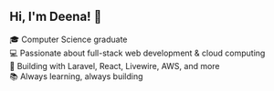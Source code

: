 ## Hi, I'm Deena! 👋
🎓 Computer Science graduate<br/>
💻 Passionate about full-stack web development & cloud computing</br>
🚀 Building with Laravel, React, Livewire, AWS, and more<br/>
📚 Always learning, always building<br/>
